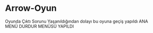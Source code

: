 # Arrow-Oyun
Oyunda Çıktı Sorunu Yaşanıldığından dolayı bu oyuna geçiş yapıldı 
ANA MENÜ DURDUR MENÜSÜ YAPILDI
